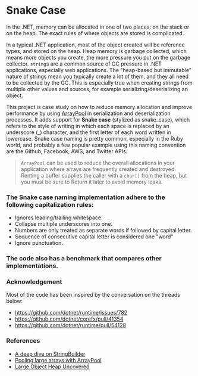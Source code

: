 ﻿# Snake Case

In the .NET, memory can be allocated in one of two places: on the stack or on the heap. The exact rules of where objects are stored is complicated.

In a typical .NET application, most of the object created will be reference types, and stored on the heap. Heap memory is garbage collected, which means more objects you create, the more pressure you put on the garbage collector. ```string```s are a common source of GC pressure in .NET applications, especially web applications. The "heap-based but immutable" nature of strings mean you typically create a lot of them, and they all need to be collected by the GC. This is especially true when creating strings from multiple other values and sources, for example serializing/deserializing an object.

This project is case study on how to reduce memory allocation and improve performance by using [ArrayPool<T>](https://docs.microsoft.com/en-us/dotnet/api/system.buffers.arraypool-1?view=net-5.0) in serialization and deserialization processes. It adds support for **Snake case** (stylized as snake_case), which refers to the style of writing in which each space is replaced by an underscore (_) character, and the first letter of each word written in lowercase. Snake case naming is pretty common, especially in the Ruby world, and probably a few popular example using this naming convention are the Github, Facebook, AWS, and Twitter APIs.

> ```ArrayPool``` can be used to reduce the overall allocations in your application where arrays are frequently created and destroyed. Renting a buffer supplies the caller with a ```char[]``` from the heap, but you must be sure to Return it later to avoid memory leaks.

### The **Snake case** naming implementation adhere to the following capitalization rules:

* Ignores leading/trailing whitespace.
* Collapse multiple underscores into one.
* Numbers are only treated as separate words if followed by capital letter.
* Sequence of consecutive capital letter is considered one "word"
* Ignore punctuation.

### The code also has a benchmark that compares other implementations.

### Acknowledgement
  
Most of the code has been inspired by the conversation on the threads below:

* https://github.com/dotnet/runtime/issues/782
* https://github.com/dotnet/corefx/pull/41354
* https://github.com/dotnet/runtime/pull/54128

### References

* [A deep dive on StringBuilder](https://andrewlock.net/a-deep-dive-on-stringbuilder-part-1-the-overall-design-and-first-look-at-the-internals/)
* [Pooling large arrays with ArrayPool](https://adamsitnik.com/Array-Pool/)
* [Large Object Heap Uncovered](https://devblogs.microsoft.com/dotnet/large-object-heap-uncovered-from-an-old-msdn-article/)
